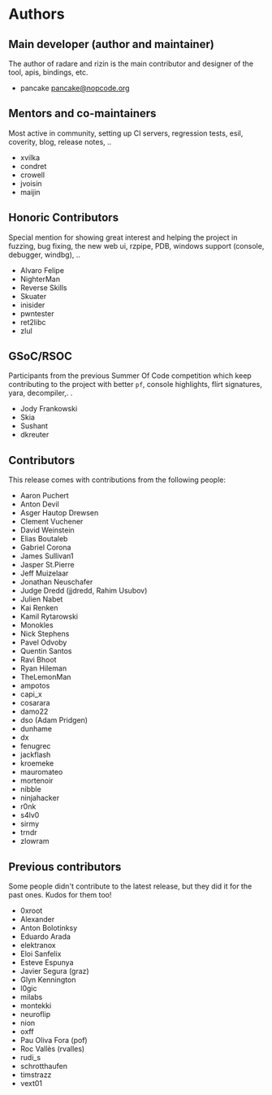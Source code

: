 Authors
=======

Main developer (author and maintainer)
--------------------------------------

The author of radare and rizin is the main contributor and designer of the tool, apis, bindings, etc.

 - pancake <pancake@nopcode.org>


Mentors and co-maintainers
--------------------------

Most active in community, setting up CI servers, regression tests, esil, coverity, blog, release notes, ..

 - xvilka
 - condret
 - crowell
 - jvoisin
 - maijin

Honoric Contributors
--------------------

Special mention for showing great interest and helping the project in fuzzing, bug fixing, the new web ui, rzpipe, PDB, windows support (console, debugger, windbg), ..

 - Alvaro Felipe
 - NighterMan
 - Reverse Skills
 - Skuater
 - inisider
 - pwntester
 - ret2libc
 - zlul

GSoC/RSOC
---------

Participants from the previous Summer Of Code competition which keep contributing to the project with better `pf`, console highlights, flirt signatures, yara, decompiler,. .

 - Jody Frankowski
 - Skia
 - Sushant
 - dkreuter

Contributors
------------

This release comes with contributions from the following people:

 - Aaron Puchert
 - Anton Devil
 - Asger Hautop Drewsen
 - Clement Vuchener
 - David Weinstein
 - Elias Boutaleb
 - Gabriel Corona
 - James Sullivan1
 - Jasper St.Pierre
 - Jeff Muizelaar
 - Jonathan Neuschafer
 - Judge Dredd (jjdredd, Rahim Usubov)
 - Julien Nabet
 - Kai Renken
 - Kamil Rytarowski
 - Monokles
 - Nick Stephens
 - Pavel Odvoby
 - Quentin Santos
 - Ravi Bhoot
 - Ryan Hileman
 - TheLemonMan
 - ampotos
 - capi_x
 - cosarara
 - damo22
 - dso (Adam Pridgen)
 - dunhame
 - dx
 - fenugrec
 - jackflash
 - kroemeke
 - mauromateo
 - mortenoir
 - nibble
 - ninjahacker
 - r0nk
 - s4lv0
 - sirmy
 - trndr
 - zlowram

Previous contributors
---------------------

Some people didn't contribute to the latest release, but they did it for the past ones. Kudos for them too!

 - 0xroot
 - Alexander
 - Anton Bolotinksy
 - Eduardo Arada
 - elektranox
 - Eloi Sanfelix
 - Esteve Espunya
 - Javier Segura (graz)
 - Glyn Kennington
 - l0gic
 - milabs
 - montekki
 - neuroflip
 - nion
 - oxff
 - Pau Oliva Fora (pof)
 - Roc Vallès (rvalles)
 - rudi_s
 - schrotthaufen
 - timstrazz
 - vext01
